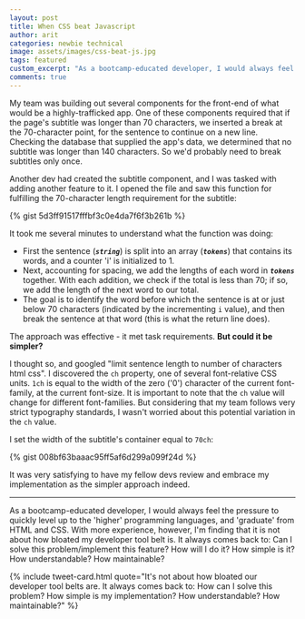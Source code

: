 ```yaml
---
layout: post
title: When CSS beat Javascript
author: arit
categories: newbie technical
image: assets/images/css-beat-js.jpg
tags: featured
custom_excerpt: "As a bootcamp-educated developer, I would always feel the pressure to quickly level up to the 'higher' programming languages, and 'graduate' from HTML and CSS."
comments: true
---
```


My team was building out several components for the front-end of what would be a highly-trafficked app. One of these components required that if the page's subtitle was longer than 70 characters, we inserted a break at the 70-character point, for the sentence to continue on a new line. Checking the database that supplied the app's data, we determined that no subtitle was longer than 140 characters. So we'd probably need to break subtitles only once.

Another dev had created the subtitle component, and I was tasked with adding another feature to it. I opened the file and saw this function for fulfilling the 70-character length requirement for the subtitle:

{% gist 5d3ff91517fffbf3c0e4da7f6f3b261b %}

It took me several minutes to understand what the function was doing:
- First the sentence (***`string`***) is split into an array (***`tokens`***) that contains its words, and a counter 'i' is initialized to 1.
- Next, accounting for spacing, we add the lengths of each word in ***`tokens`*** together. With each addition, we check if the total is less than 70; if so, we add the length of the next word to our total.
- The goal is to identify the word before which the sentence is at or just below 70 characters (indicated by the incrementing `i` value), and then break the sentence at that word (this is what the return line does).

The approach was effective - it met task requirements. **But could it be simpler?**

I thought so, and googled "limit sentence length to number of characters html css". I discovered the `ch` property, one of several font-relative CSS units. `1ch` is equal to the width of the zero ('0') character of the current font-family, at the current font-size. It is important to note that the `ch` value will change for different font-families. But considering that my team follows very strict typography standards, I wasn't worried about this potential variation in the `ch` value.

I set the width of the subtitle's container equal to `70ch`:

{% gist 008bf63baaac95ff5af6d299a099f24d %}

It was very satisfying to have my fellow devs review and embrace my implementation as the simpler approach indeed.

<hr />

As a bootcamp-educated developer, I would always feel the pressure to quickly level up to the 'higher' programming languages, and 'graduate' from HTML and CSS. With more experience, however, I'm finding that it is not about how bloated my developer tool belt is. It always comes back to: Can I solve this problem/implement this feature? How will I do it? How simple is it? How understandable? How maintainable?

{% include tweet-card.html quote="It's not about how bloated our developer tool belts are. It always comes back to: How can I solve this problem? How simple is my implementation? How understandable? How maintainable?" %}